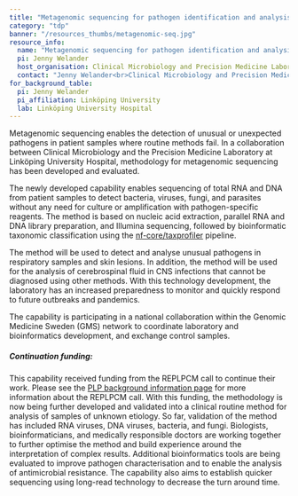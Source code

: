```yaml
---
title: "Metagenomic sequencing for pathogen identification and analysis"
category: "tdp"
banner: "/resources_thumbs/metagenomic-seq.jpg"
resource_info:
  name: "Metagenomic sequencing for pathogen identification and analysis"
  pi: Jenny Welander
  host_organisation: Clinical Microbiology and Precision Medicine Laboratory, Linköping University Hospital
  contact: "Jenny Welander<br>Clinical Microbiology and Precision Medicine Laboratory, Linköping University Hospital<br>Email: [jenny.welander@regionostergotland.se](mailto:jenny.welander@regionostergotland.se)"
for_background_table:
  pi: Jenny Welander
  pi_affiliation: Linköping University
  lab: Linköping University Hospital
---
```


Metagenomic sequencing enables the detection of unusual or unexpected pathogens in patient samples where routine methods fail. In a collaboration between Clinical Microbiology and the Precision Medicine Laboratory at Linköping University Hospital, methodology for metagenomic sequencing has been developed and evaluated.

The newly developed capability enables sequencing of total RNA and DNA from patient samples to detect bacteria, viruses, fungi, and parasites without any need for culture or amplification with pathogen-specific reagents. The method is based on nucleic acid extraction, parallel RNA and DNA library preparation, and Illumina sequencing, followed by bioinformatic taxonomic classification using the <a href="/resources/taxprofiler/">nf-core/taxprofiler</a> pipeline.

The method will be used to detect and analyse unusual pathogens in respiratory samples and skin lesions. In addition, the method will be used for the analysis of cerebrospinal fluid in CNS infections that cannot be diagnosed using other methods. With this technology development, the laboratory has an increased preparedness to monitor and quickly respond to future outbreaks and pandemics.

The capability is participating in a national collaboration within the Genomic Medicine Sweden (GMS) network to coordinate laboratory and bioinformatics development, and exchange control samples.

##### Continuation funding:

This capability received funding from the REPLPCM call to continue their work. Please see the <a href="/plp-program-background/#progress-to-date-previous-calls">PLP background information page</a> for more information about the REPLPCM call. With this funding, the methodology is now being further developed and validated into a clinical routine method for analysis of samples of unknown etiology. So far, validation of the method has included RNA viruses, DNA viruses, bacteria, and fungi. Biologists, bioinformaticians, and medically responsible doctors are working together to further optimise the method and build experience around the interpretation of complex results. Additional bioinformatics tools are being evaluated to improve pathogen characterisation and to enable the analysis of antimicrobial resistance. The capability also aims to establish quicker sequencing using long-read technology to decrease the turn around time.
